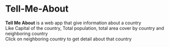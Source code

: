 # Tell-Me-About
<b>Tell Me About</b> is a web app that give information about a country
<br>
Like Capital of the country, Total population, total area cover by country and neighboring country
<br>
Click on neighboring country to get detail about that country
